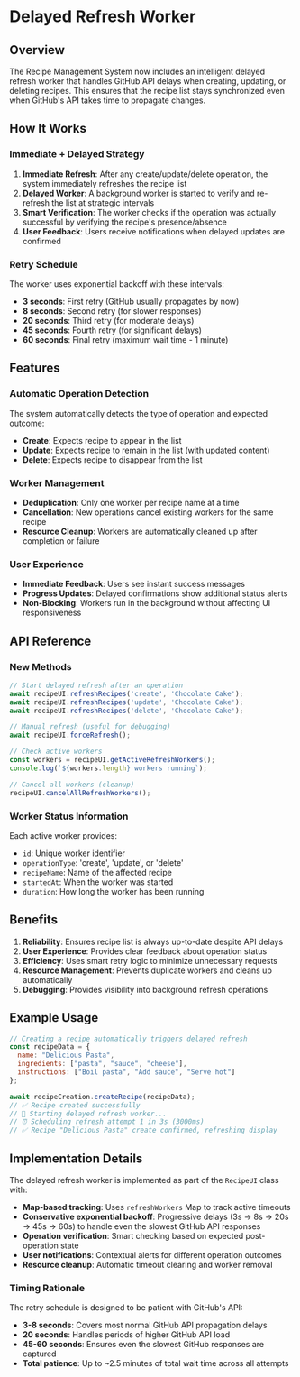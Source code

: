 # Delayed Refresh Worker

## Overview

The Recipe Management System now includes an intelligent delayed refresh worker that handles GitHub API delays when creating, updating, or deleting recipes. This ensures that the recipe list stays synchronized even when GitHub's API takes time to propagate changes.

## How It Works

### Immediate + Delayed Strategy

1. **Immediate Refresh**: After any create/update/delete operation, the system immediately refreshes the recipe list
2. **Delayed Worker**: A background worker is started to verify and re-refresh the list at strategic intervals
3. **Smart Verification**: The worker checks if the operation was actually successful by verifying the recipe's presence/absence
4. **User Feedback**: Users receive notifications when delayed updates are confirmed

### Retry Schedule

The worker uses exponential backoff with these intervals:
- **3 seconds**: First retry (GitHub usually propagates by now)
- **8 seconds**: Second retry (for slower responses)
- **20 seconds**: Third retry (for moderate delays)
- **45 seconds**: Fourth retry (for significant delays)
- **60 seconds**: Final retry (maximum wait time - 1 minute)

## Features

### Automatic Operation Detection

The system automatically detects the type of operation and expected outcome:

- **Create**: Expects recipe to appear in the list
- **Update**: Expects recipe to remain in the list (with updated content)  
- **Delete**: Expects recipe to disappear from the list

### Worker Management

- **Deduplication**: Only one worker per recipe name at a time
- **Cancellation**: New operations cancel existing workers for the same recipe
- **Resource Cleanup**: Workers are automatically cleaned up after completion or failure

### User Experience

- **Immediate Feedback**: Users see instant success messages
- **Progress Updates**: Delayed confirmations show additional status alerts
- **Non-Blocking**: Workers run in the background without affecting UI responsiveness

## API Reference

### New Methods

```javascript
// Start delayed refresh after an operation
await recipeUI.refreshRecipes('create', 'Chocolate Cake');
await recipeUI.refreshRecipes('update', 'Chocolate Cake');  
await recipeUI.refreshRecipes('delete', 'Chocolate Cake');

// Manual refresh (useful for debugging)
await recipeUI.forceRefresh();

// Check active workers
const workers = recipeUI.getActiveRefreshWorkers();
console.log(`${workers.length} workers running`);

// Cancel all workers (cleanup)
recipeUI.cancelAllRefreshWorkers();
```

### Worker Status Information

Each active worker provides:
- `id`: Unique worker identifier
- `operationType`: 'create', 'update', or 'delete'
- `recipeName`: Name of the affected recipe
- `startedAt`: When the worker was started
- `duration`: How long the worker has been running

## Benefits

1. **Reliability**: Ensures recipe list is always up-to-date despite API delays
2. **User Experience**: Provides clear feedback about operation status
3. **Efficiency**: Uses smart retry logic to minimize unnecessary requests
4. **Resource Management**: Prevents duplicate workers and cleans up automatically
5. **Debugging**: Provides visibility into background refresh operations

## Example Usage

```javascript
// Creating a recipe automatically triggers delayed refresh
const recipeData = {
  name: "Delicious Pasta",
  ingredients: ["pasta", "sauce", "cheese"],
  instructions: ["Boil pasta", "Add sauce", "Serve hot"]
};

await recipeCreation.createRecipe(recipeData);
// ✅ Recipe created successfully  
// 🔄 Starting delayed refresh worker...
// ⏰ Scheduling refresh attempt 1 in 3s (3000ms)
// ✅ Recipe "Delicious Pasta" create confirmed, refreshing display
```

## Implementation Details

The delayed refresh worker is implemented as part of the `RecipeUI` class with:

- **Map-based tracking**: Uses `refreshWorkers` Map to track active timeouts
- **Conservative exponential backoff**: Progressive delays (3s → 8s → 20s → 45s → 60s) to handle even the slowest GitHub API responses
- **Operation verification**: Smart checking based on expected post-operation state
- **User notifications**: Contextual alerts for different operation outcomes
- **Resource cleanup**: Automatic timeout clearing and worker removal

### Timing Rationale

The retry schedule is designed to be patient with GitHub's API:
- **3-8 seconds**: Covers most normal GitHub API propagation delays
- **20 seconds**: Handles periods of higher GitHub API load
- **45-60 seconds**: Ensures even the slowest GitHub responses are captured
- **Total patience**: Up to ~2.5 minutes of total wait time across all attempts
